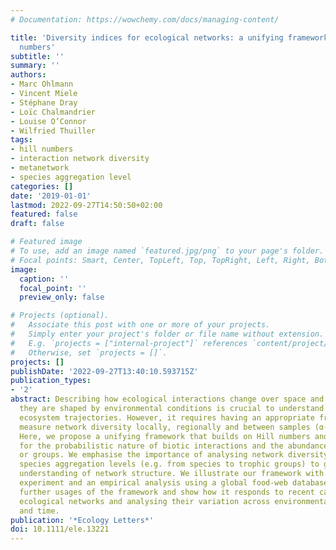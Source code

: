 ```yaml
---
# Documentation: https://wowchemy.com/docs/managing-content/

title: 'Diversity indices for ecological networks: a unifying framework using Hill
  numbers'
subtitle: ''
summary: ''
authors:
- Marc Ohlmann
- Vincent Miele
- Stéphane Dray
- Loïc Chalmandrier
- Louise O’Connor
- Wilfried Thuiller
tags:
- hill numbers
- interaction network diversity
- metanetwork
- species aggregation level
categories: []
date: '2019-01-01'
lastmod: 2022-09-27T14:50:50+02:00
featured: false
draft: false

# Featured image
# To use, add an image named `featured.jpg/png` to your page's folder.
# Focal points: Smart, Center, TopLeft, Top, TopRight, Left, Right, BottomLeft, Bottom, BottomRight.
image:
  caption: ''
  focal_point: ''
  preview_only: false

# Projects (optional).
#   Associate this post with one or more of your projects.
#   Simply enter your project's folder or file name without extension.
#   E.g. `projects = ["internal-project"]` references `content/project/deep-learning/index.md`.
#   Otherwise, set `projects = []`.
projects: []
publishDate: '2022-09-27T13:40:10.593715Z'
publication_types:
- '2'
abstract: Describing how ecological interactions change over space and time and how
  they are shaped by environmental conditions is crucial to understand and predict
  ecosystem trajectories. However, it requires having an appropriate framework to
  measure network diversity locally, regionally and between samples (α‐, γ‐ and β‐diversity).
  Here, we propose a unifying framework that builds on Hill numbers and accounts both
  for the probabilistic nature of biotic interactions and the abundances of species
  or groups. We emphasise the importance of analysing network diversity across different
  species aggregation levels (e.g. from species to trophic groups) to get a better
  understanding of network structure. We illustrate our framework with a simulation
  experiment and an empirical analysis using a global food‐web database. We discuss
  further usages of the framework and show how it responds to recent calls on comparing
  ecological networks and analysing their variation across environmental gradients
  and time.
publication: '*Ecology Letters*'
doi: 10.1111/ele.13221
---
```


